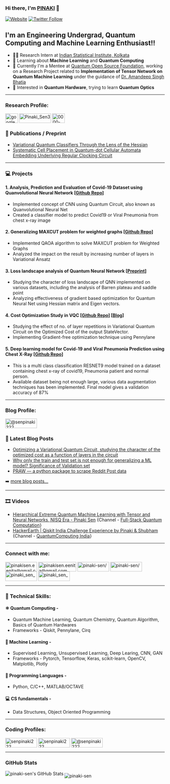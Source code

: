 ### Hi there, I'm [PINAKI][website] 👋

[![Website](https://img.shields.io/website?label=pinaki-sen.now.sh&style=for-the-badge&url=https%3A%2F%2Fpinaki-sen.now.sh)](https://pinaki-sen.now.sh)
[![Twitter Follow](https://img.shields.io/twitter/follow/pinaki_sen_?color=1DA1F2&logo=twitter&style=for-the-badge)](https://twitter.com/intent/follow?original_referer=https%3A%2F%2Fgithub.com%2Fpinaki_sen_&screen_name=pinaki_sen_)

## I'm an Engineering Undergrad, Quantum Computing and Machine Learning Enthusiast!!

- 👨‍💻 Research Intern at [Indian Statistical Institute, Kolkata](https://www.isical.ac.in/)
- 🌱 Learning about **Machine Learning** and **Quantum Computing**
- 🕺 Currently I'm a Mentee at [Quantum Open Source Foundation](https://qosf.org/qc_mentorship/), working on a Research Project related to **Implementation of Tensor Network on Quantum Machine Learning** under the guidance of [Dr. Amandeep Singh Bhatia](https://curin.chitkara.edu.in/profile/amandeep-singh-bhatia/)
- 🔭 Interested in **Quantum Hardware**, trying to learn **Quantum Optics** 

---

<p align="left">
<h3 align="left">Research Profile:</h3>

<a href="https://scholar.google.com/citations?hl=en&authuser=6&user=-fjsOBYAAAAJ" target="blank"><img align="center" src="https://cdn.jsdelivr.net/npm/simple-icons@3.0.1/icons/googlescholar.svg" alt="google scholar" height="30" width="40" /></a>
<a href="https://www.researchgate.net/profile/Pinaki_Sen3" target="blank"><img align="center" src="https://img.shields.io/badge/Research_Gate-00CCBB.svg?&style=for-the-badge&logo=ResearchGate&logoColor=white" alt="Pinaki_Sen3" height="30" width="100" /></a>
<a href="https://orcid.org/0000-0003-3939-5284" target="blank"><img align="center" src="https://cdn.jsdelivr.net/npm/simple-icons@3.0.1/icons/orcid.svg" alt="0000-0003-3939-5284" height="30" width="40" /></a>

</p>

### 📕 Publications / Preprint

<!-- PUBLICATION-LIST:START --> 
- [Variational Quantum Classifiers Through the Lens of the Hessian](https://arxiv.org/abs/2105.10162)
- [Systematic Cell Placement in Quantum-dot Cellular Automata Embedding Underlying Regular Clocking Circuit](https://ietresearch.onlinelibrary.wiley.com/doi/10.1049/cds2.12015)

<!-- PUBLICATION-LIST:END -->


---

### 💻 Projects
#### 1. Analysis, Prediction and Evaluation of Covid-19 Dataset using Quanvolutional Neural Network [[Github Repo](https://github.com/senpinaki222/covid-chest-xray-classifier-quantum)]
- Implemented concept of CNN using Quantum Circuit, also known as Quanvolutional Neural Net
- Created a classifier model to predict Covid19 or Viral Pneumonia from chest x-ray image

#### 2. Generalizing MAXCUT problem for weighted graphs [[Github Repo](https://github.com/senpinaki222/weighted-maxcut-problem)]
- Implemented QAOA algorithm to solve MAXCUT problem for Weighted Graphs
- Analyzed the impact on the result by increasing number of layers in Variational Ansatz

#### 3. Loss landscape analysis of Quantum Neural Network [[Preprint](https://arxiv.org/abs/2105.10162)]
- Studying the character of loss landscape of QNN implemented on various datasets, including the analysis of Barren plateau and saddle point
- Analyzing effectiveness of gradient based optimization for Quantum Neural Net using Hessian matrix and Eigen vectors.

#### 4. Cost Optimization Study in VQC [[Github Repo](https://github.com/senpinaki222/qosf_selection_task)] [[Blog](https://medium.com/quantumcomputingindia/optimizing-a-variational-quantum-circuit-studying-the-character-of-the-optimized-cost-as-a-a8bac2e9ba46)]
- Studying the effect of no. of layer repetitions in Variational Quantum Circuit on the Optimized Cost of the output StateVector.
- Implementing Gradient-free optimization technique using Pennylane

#### 5. Deep learning model for Covid-19 and Viral Pneumonia Prediction using Chest X-Ray [[Github Repo](https://github.com/senpinaki222/covid-chest-xray-classifier-classical)]
- This is a multi class classification RESNET9 model trained on a dataset containing chest x-ray of covid19, Pneumonia patient and normal person.
- Available dataset being not enough large, various data augmentation techniques has been implemented. Final model gives a validation accuracy of 87%


---

<p align="left">
<h3 align="left">Blog Profile:</h3>

<a href="https://medium.com/@senpinaki222" target="blank"><img align="center" src="https://img.shields.io/badge/Medium-12100E?style=for-the-badge&logo=medium&logoColor=white" alt="@senpinaki222" height="30" width="100" /></a>

</p>

### 📃 Latest Blog Posts

<!-- BLOG-POST-LIST:START -->
- [Optimizing a Variational Quantum Circuit, studying the character of the optimized cost as a function of layers in the circuit](https://medium.com/quantumcomputingindia/optimizing-a-variational-quantum-circuit-studying-the-character-of-the-optimized-cost-as-a-a8bac2e9ba46)
- [Why only the train and test set is not enough for generalizing a ML model? Significance of Validation set](https://medium.com/analytics-vidhya/only-train-and-test-set-is-not-enough-for-generalizing-ml-model-significance-of-validation-set-cf68bb26881a)
- [PRAW — a python package to scrape Reddit Post data](https://medium.com/analytics-vidhya/praw-a-python-package-to-scrape-reddit-post-data-b759a339ed9a)
<!-- BLOG-POST-LIST:END -->

➡️ [more blog posts...](https://senpinaki222.medium.com/)

---


### 🎞️ Videos

<!-- VIDEO-LIST:START -->
- [Hierarchical Extreme Quantum Machine Learning with Tensor and Neural Networks, NISQ Era - Pinaki Sen](https://www.youtube.com/watch?v=tJyAaSw3wWc) {Channel - [Full-Stack Quantum Computation](https://www.youtube.com/channel/UCsT2UvPgc3dLwGQ4ec6XDDA)}
- [HackerEarth | Qiskit India Challenge Experience by Pinaki & Shubham](https://www.youtube.com/watch?v=lR9RITewTKU&t=291s) {Channel - [QuantumComputing India](https://www.youtube.com/channel/UC8ERgELZAqTFR5-aF7fLpBA)}
<!-- VIDEO-LIST:END -->


---
<p align="left">
<h3 align="left">Connect with me:</h3>


<a href="mailto: pinakisen.eenita@gmail.com" target="blank"><img align="center" src="https://img.shields.io/badge/Gmail-D14836?style=for-the-badge&logo=gmail&logoColor=white" alt="pinakisen.eenita@gmail.com" height="30" width="100" /></a>
<a href="mailto: pinakisen@protonmail.com" target="blank"><img align="center" src="https://img.shields.io/badge/ProtonMail-8B89CC?style=for-the-badge&logo=protonmail&logoColor=white" alt="pinakisen.eenita@gmail.com" height="30" width="120" /></a>
<a href="https://linkedin.com/in/pinaki-sen/" target="blank"><img align="center" src="https://img.shields.io/badge/LinkedIn-0077B5?style=for-the-badge&logo=linkedin&logoColor=white" alt="pinaki-sen/" height="30" width="100" /></a>
<a href="https://github.com/pinaki-sen/" target="blank"><img align="center" src="https://img.shields.io/badge/GitHub-100000?style=for-the-badge&logo=github&logoColor=white" alt="pinaki-sen/" height="30" width="100" /></a>
<a href="https://twitter.com/pinaki_sen_" target="blank"><img align="center" src="https://img.shields.io/badge/Twitter-1DA1F2?style=for-the-badge&logo=twitter&logoColor=white" alt="pinaki_sen_" height="30" width="100" /></a>
<a href="https://www.instagram.com/pinaki_sen_/" target="blank"><img align="center" src="https://img.shields.io/badge/Instagram-E4405F?style=for-the-badge&logo=instagram&logoColor=white" alt="pinaki_sen_" height="30" width="100" /></a>

</p>

---
### 🔬 Technical Skills:
#### ⚛️ Quantum Computing -
- Quantum Machine Learning, Quantum Chemistry, Quantum Algorithm, Basics of Quantum Hardwares
- Frameworks - Qiskit, Pennylane, Cirq

#### 🤖 Machine Learning -
- Supervised Learning, Unsupervised Learning, Deep Learing, CNN, GAN
- Frameworks - Pytorch, Tensorflow, Keras, scikit-learn, OpenCV, Matplotlib, Plotly

#### 📜 Programming Languages -
- Python, C/C++, MATLAB/OCTAVE

#### 💻 CS fundamentals -
- Data Structures, Object Oriented Programming

---

<p align="left">
<h3 align="left">Coding Profiles:</h3> 

<a href="https://kaggle.com/senpinaki222" target="blank"><img align="center" src="https://img.shields.io/badge/Kaggle-20BEFF?style=for-the-badge&logo=Kaggle&logoColor=white" alt="senpinaki222" height="30" width="100" /></a>
<a href="https://www.hackerrank.com/senpinaki222" target="blank"><img align="center" src="https://img.shields.io/badge/-Hackerrank-2EC866?style=for-the-badge&logo=HackerRank&logoColor=white" alt="senpinaki222" height="30" width="100" /></a>
<a href="https://www.hackerearth.com/@senpinaki222" target="blank"><img align="center" src="https://img.shields.io/badge/HackerEarth-%232C3454.svg?&style=for-the-badge&logo=HackerEarth&logoColor=Blue" alt="@senpinaki222" height="30" width="100" /></a>

</p>


---



### GitHub Stats
<img align="left" alt="pinaki-sen's GitHub Stats" src="https://github-readme-stats.senpinaki222.vercel.app//api?username=pinaki-sen&show_icons=true&hide_border=true" />


### 
<p><img align="center" src="https://github-readme-stats.vercel.app/api/top-langs/?username=pinaki-sen&layout=compact" alt="pinaki-sen" /></p>


[website]: https://pinaki-sen.now.sh
[deepNeuralNet]: https://pypi.org/project/deepNeuralNet/
[twitter]: https://twitter.com/pinaki_sen_
[youtube]: https://pinaki-sen.now.sh
[instagram]: https://www.instagram.com/pinaki_sen_
[linkedin]: https://www.linkedin.com/in/senpinaki222/
[webdevplaylist]: https://pinaki-sen.now.sh
[jsplaylist]: https://pinaki-sen.now.sh
[cssplaylist]: https://pinaki-sen.now.sh
[reactplaylist]: https://pinaki-sen.now.sh
